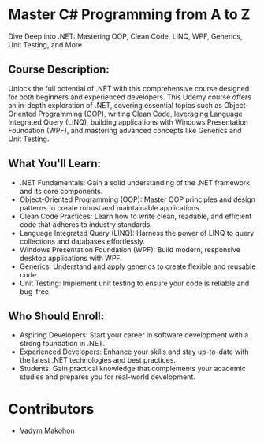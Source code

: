 # Master C# Programming from A to Z
Dive Deep into .NET: Mastering OOP, Clean Code, LINQ, WPF, Generics, Unit Testing, and More

## Course Description:
Unlock the full potential of .NET with this comprehensive course designed for both beginners and experienced developers. This Udemy course offers an in-depth exploration of .NET, covering essential topics such as Object-Oriented Programming (OOP), writing Clean Code, leveraging Language Integrated Query (LINQ), building applications with Windows Presentation Foundation (WPF), and mastering advanced concepts like Generics and Unit Testing.

## What You'll Learn:
- .NET Fundamentals: Gain a solid understanding of the .NET framework and its core components.
- Object-Oriented Programming (OOP): Master OOP principles and design patterns to create robust and maintainable applications.
- Clean Code Practices: Learn how to write clean, readable, and efficient code that adheres to industry standards.
- Language Integrated Query (LINQ): Harness the power of LINQ to query collections and databases effortlessly.
- Windows Presentation Foundation (WPF): Build modern, responsive desktop applications with WPF.
- Generics: Understand and apply generics to create flexible and reusable code.
- Unit Testing: Implement unit testing to ensure your code is reliable and bug-free.

## Who Should Enroll:
- Aspiring Developers: Start your career in software development with a strong foundation in .NET.
- Experienced Developers: Enhance your skills and stay up-to-date with the latest .NET technologies and best practices.
- Students: Gain practical knowledge that complements your academic studies and prepares you for real-world development.

# Contributors
- [Vadym Makohon](https://github.com/VadymMakohon)
